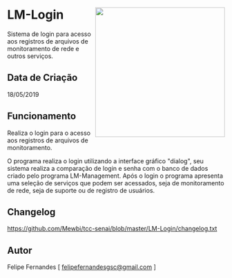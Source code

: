 # LM-Login <img src='https://i.imgur.com/aFufoUV.png' align='right' height='300'>
Sistema de login para acesso aos registros de arquivos de monitoramento de rede e outros serviços.

## Data de Criação
18/05/2019

## Funcionamento
Realiza o login para o acesso aos registros de arquivos de monitoramento.
   
O programa realiza o  login utilizando a interface gráfico "dialog", seu
sistema realiza a comparação de login e senha com o banco de dados criado
pelo programa LM-Management. Após o login o programa apresenta  uma seleção
de serviços  que podem ser acessados,  seja de monitoramento de rede,
seja de suporte ou de registro de usuários.

## Changelog
https://github.com/Mewbi/tcc-senai/blob/master/LM-Login/changelog.txt

## Autor
Felipe Fernandes [ felipefernandesgsc@gmail.com ]
